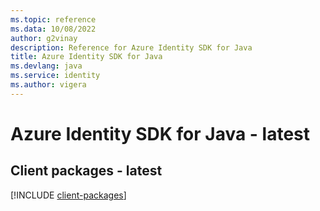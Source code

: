 ```yaml
---
ms.topic: reference
ms.data: 10/08/2022
author: g2vinay
description: Reference for Azure Identity SDK for Java
title: Azure Identity SDK for Java
ms.devlang: java
ms.service: identity
ms.author: vigera
---
```

# Azure Identity SDK for Java - latest

## Client packages - latest
[!INCLUDE [client-packages](identity-client-index.md)]